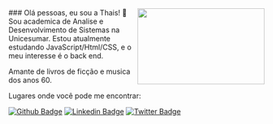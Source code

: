 <img align="right" width="250" height="150" src="http://meyerweb.com/bkkt/css.gif">
### Olá pessoas, eu sou a Thais! 🌳
<br>
Sou academica de Analise e Desenvolvimento de Sistemas na Unicesumar. Estou atualmente estudando JavaScript/Html/CSS, e o meu interesse é o back end. 

Amante de livros de ficção e musica dos anos 60. 


Lugares onde você pode me encontrar:

[![Github Badge](https://img.shields.io/badge/-Github-000?style=flat-square&logo=Github&logoColor=white&link=https://github.com/so-tha)](https://github.com/so-tha)
[![Linkedin Badge](https://img.shields.io/badge/-LinkedIn-blue?style=flat-square&logo=Linkedin&logoColor=white&link=https://www.linkedin.com/in/thais-souza-4b9ba1182/)](https://www.linkedin.com/in/thais-souza-4b9ba1182/)
[![Twitter Badge](https://img.shields.io/badge/-Twitter-1ca0f1?style=flat-square&labelColor=1ca0f1&logo=twitter&logoColor=white&link=https://twitter.com/nnyhan)](https://twitter.com/nnuyhan)

   

